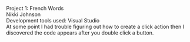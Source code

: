 Project 1: French Words 
<br> Nikki Johnson
<br> Development tools used: Visual Studio
<br> At some point I had trouble figuring out how to create a click action then I discovered the code appears after you double click a button. 
